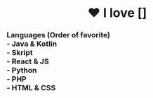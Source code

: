 <h1 align="center">❤️ I love []</h1>
<h3>
  Languages (Order of favorite)<br>
  - Java & Kotlin<br>
  - Skript<br>
  - React & JS<br>
  - Python<br>
  - PHP<br>
  - HTML & CSS<br>
</h3>
